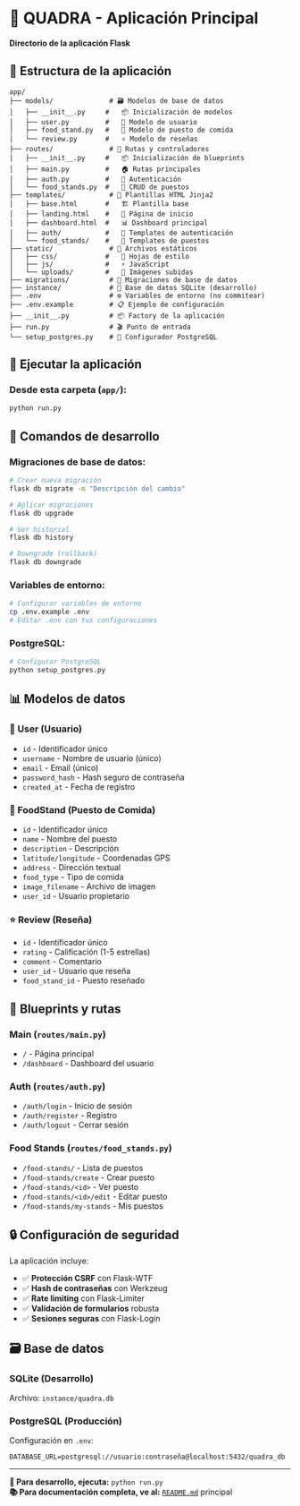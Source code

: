 # 🚀 QUADRA - Aplicación Principal

**Directorio de la aplicación Flask**

## 📁 Estructura de la aplicación

```
app/
├── models/              # 🗃️ Modelos de base de datos
│   ├── __init__.py     #   📦 Inicialización de modelos
│   ├── user.py         #   👤 Modelo de usuario
│   ├── food_stand.py   #   🍔 Modelo de puesto de comida
│   └── review.py       #   ⭐ Modelo de reseñas
├── routes/              # 🚏 Rutas y controladores
│   ├── __init__.py     #   📦 Inicialización de blueprints
│   ├── main.py         #   🏠 Rutas principales
│   ├── auth.py         #   🔐 Autenticación
│   └── food_stands.py  #   🍕 CRUD de puestos
├── templates/           # 📄 Plantillas HTML Jinja2
│   ├── base.html       #   🏗️ Plantilla base
│   ├── landing.html    #   🌟 Página de inicio
│   ├── dashboard.html  #   📊 Dashboard principal
│   ├── auth/           #   🔐 Templates de autenticación
│   └── food_stands/    #   🍔 Templates de puestos
├── static/              # 🎨 Archivos estáticos
│   ├── css/            #   🎨 Hojas de estilo
│   ├── js/             #   ⚡ JavaScript
│   └── uploads/        #   📸 Imágenes subidas
├── migrations/          # 🔄 Migraciones de base de datos
├── instance/            # 💾 Base de datos SQLite (desarrollo)
├── .env                 # ⚙️ Variables de entorno (no commitear)
├── .env.example         # 📋 Ejemplo de configuración
├── __init__.py          # 📦 Factory de la aplicación
├── run.py               # 🎬 Punto de entrada
└── setup_postgres.py    # 🐘 Configurador PostgreSQL
```

## 🚀 Ejecutar la aplicación

### Desde esta carpeta (`app/`):
```bash
python run.py
```

## 🔧 Comandos de desarrollo

### Migraciones de base de datos:
```bash
# Crear nueva migración
flask db migrate -m "Descripción del cambio"

# Aplicar migraciones
flask db upgrade

# Ver historial
flask db history

# Downgrade (rollback)
flask db downgrade
```

### Variables de entorno:
```bash
# Configurar variables de entorno
cp .env.example .env
# Editar .env con tus configuraciones
```

### PostgreSQL:
```bash
# Configurar PostgreSQL
python setup_postgres.py
```

## 📊 Modelos de datos

### 👤 User (Usuario)
- `id` - Identificador único
- `username` - Nombre de usuario (único)
- `email` - Email (único)
- `password_hash` - Hash seguro de contraseña
- `created_at` - Fecha de registro

### 🍔 FoodStand (Puesto de Comida)
- `id` - Identificador único
- `name` - Nombre del puesto
- `description` - Descripción
- `latitude/longitude` - Coordenadas GPS
- `address` - Dirección textual
- `food_type` - Tipo de comida
- `image_filename` - Archivo de imagen
- `user_id` - Usuario propietario

### ⭐ Review (Reseña)
- `id` - Identificador único
- `rating` - Calificación (1-5 estrellas)
- `comment` - Comentario
- `user_id` - Usuario que reseña
- `food_stand_id` - Puesto reseñado

## 🎯 Blueprints y rutas

### Main (`routes/main.py`)
- `/` - Página principal
- `/dashboard` - Dashboard del usuario

### Auth (`routes/auth.py`)
- `/auth/login` - Inicio de sesión
- `/auth/register` - Registro
- `/auth/logout` - Cerrar sesión

### Food Stands (`routes/food_stands.py`)
- `/food-stands/` - Lista de puestos
- `/food-stands/create` - Crear puesto
- `/food-stands/<id>` - Ver puesto
- `/food-stands/<id>/edit` - Editar puesto
- `/food-stands/my-stands` - Mis puestos

## 🔒 Configuración de seguridad

La aplicación incluye:
- ✅ **Protección CSRF** con Flask-WTF
- ✅ **Hash de contraseñas** con Werkzeug
- ✅ **Rate limiting** con Flask-Limiter
- ✅ **Validación de formularios** robusta
- ✅ **Sesiones seguras** con Flask-Login

## 🗃️ Base de datos

### SQLite (Desarrollo)
Archivo: `instance/quadra.db`

### PostgreSQL (Producción)
Configuración en `.env`:
```
DATABASE_URL=postgresql://usuario:contraseña@localhost:5432/quadra_db
```

---

**🔧 Para desarrollo, ejecuta:** `python run.py`  
**📚 Para documentación completa, ve al:** [`README.md`](../README.md) principal
